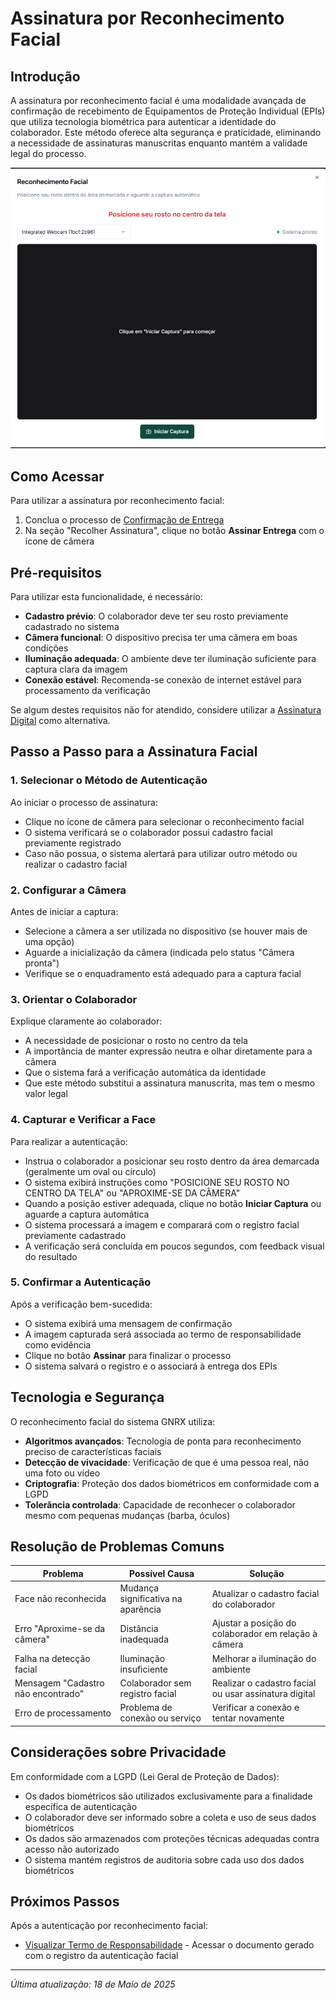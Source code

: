 # Assinatura por Reconhecimento Facial

## Introdução

A assinatura por reconhecimento facial é uma modalidade avançada de confirmação de recebimento de Equipamentos de Proteção Individual (EPIs) que utiliza tecnologia biométrica para autenticar a identidade do colaborador. Este método oferece alta segurança e praticidade, eliminando a necessidade de assinaturas manuscritas enquanto mantém a validade legal do processo.

![Interface de Reconhecimento Facial](<../../.gitbook/assets/image (54).png>)

## Como Acessar

Para utilizar a assinatura por reconhecimento facial:

1. Conclua o processo de [Confirmação de Entrega](../entrega/confirmar-entrega.md)
2. Na seção "Recolher Assinatura", clique no botão **Assinar Entrega** com o ícone de câmera

## Pré-requisitos

Para utilizar esta funcionalidade, é necessário:

* **Cadastro prévio**: O colaborador deve ter seu rosto previamente cadastrado no sistema
* **Câmera funcional**: O dispositivo precisa ter uma câmera em boas condições
* **Iluminação adequada**: O ambiente deve ter iluminação suficiente para captura clara da imagem
* **Conexão estável**: Recomenda-se conexão de internet estável para processamento da verificação

Se algum destes requisitos não for atendido, considere utilizar a [Assinatura Digital](assinatura-digital.md) como alternativa.

## Passo a Passo para a Assinatura Facial

### 1. Selecionar o Método de Autenticação

Ao iniciar o processo de assinatura:

* Clique no ícone de câmera para selecionar o reconhecimento facial
* O sistema verificará se o colaborador possui cadastro facial previamente registrado
* Caso não possua, o sistema alertará para utilizar outro método ou realizar o cadastro facial

### 2. Configurar a Câmera

Antes de iniciar a captura:

* Selecione a câmera a ser utilizada no dispositivo (se houver mais de uma opção)
* Aguarde a inicialização da câmera (indicada pelo status "Câmera pronta")
* Verifique se o enquadramento está adequado para a captura facial

### 3. Orientar o Colaborador

Explique claramente ao colaborador:

* A necessidade de posicionar o rosto no centro da tela
* A importância de manter expressão neutra e olhar diretamente para a câmera
* Que o sistema fará a verificação automática da identidade
* Que este método substitui a assinatura manuscrita, mas tem o mesmo valor legal

### 4. Capturar e Verificar a Face

Para realizar a autenticação:

* Instrua o colaborador a posicionar seu rosto dentro da área demarcada (geralmente um oval ou círculo)
* O sistema exibirá instruções como "POSICIONE SEU ROSTO NO CENTRO DA TELA" ou "APROXIME-SE DA CÂMERA"
* Quando a posição estiver adequada, clique no botão **Iniciar Captura** ou aguarde a captura automática
* O sistema processará a imagem e comparará com o registro facial previamente cadastrado
* A verificação será concluída em poucos segundos, com feedback visual do resultado

### 5. Confirmar a Autenticação

Após a verificação bem-sucedida:

* O sistema exibirá uma mensagem de confirmação
* A imagem capturada será associada ao termo de responsabilidade como evidência
* Clique no botão **Assinar** para finalizar o processo
* O sistema salvará o registro e o associará à entrega dos EPIs

## Tecnologia e Segurança

O reconhecimento facial do sistema GNRX utiliza:

* **Algoritmos avançados**: Tecnologia de ponta para reconhecimento preciso de características faciais
* **Detecção de vivacidade**: Verificação de que é uma pessoa real, não uma foto ou vídeo
* **Criptografia**: Proteção dos dados biométricos em conformidade com a LGPD
* **Tolerância controlada**: Capacidade de reconhecer o colaborador mesmo com pequenas mudanças (barba, óculos)

## Resolução de Problemas Comuns

| Problema                           | Possível Causa                     | Solução                                               |
| ---------------------------------- | ---------------------------------- | ----------------------------------------------------- |
| Face não reconhecida               | Mudança significativa na aparência | Atualizar o cadastro facial do colaborador            |
| Erro "Aproxime-se da câmera"       | Distância inadequada               | Ajustar a posição do colaborador em relação à câmera  |
| Falha na detecção facial           | Iluminação insuficiente            | Melhorar a iluminação do ambiente                     |
| Mensagem "Cadastro não encontrado" | Colaborador sem registro facial    | Realizar o cadastro facial ou usar assinatura digital |
| Erro de processamento              | Problema de conexão ou serviço     | Verificar a conexão e tentar novamente                |

## Considerações sobre Privacidade

Em conformidade com a LGPD (Lei Geral de Proteção de Dados):

* Os dados biométricos são utilizados exclusivamente para a finalidade específica de autenticação
* O colaborador deve ser informado sobre a coleta e uso de seus dados biométricos
* Os dados são armazenados com proteções técnicas adequadas contra acesso não autorizado
* O sistema mantém registros de auditoria sobre cada uso dos dados biométricos

## Próximos Passos

Após a autenticação por reconhecimento facial:

* [Visualizar Termo de Responsabilidade](termo-responsabilidade.md) - Acessar o documento gerado com o registro da autenticação facial

***

_Última atualização: 18 de Maio de 2025_
